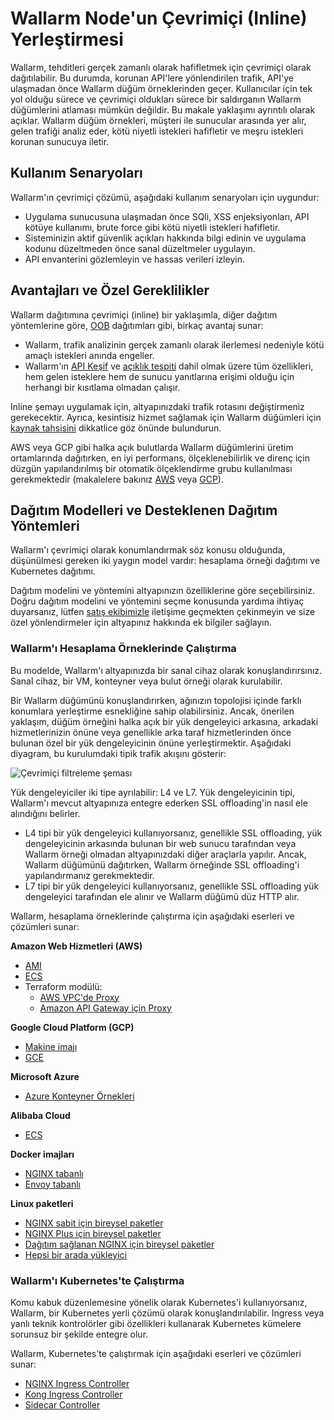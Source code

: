 # Wallarm Node'un Çevrimiçi (Inline) Yerleştirmesi

Wallarm, tehditleri gerçek zamanlı olarak hafifletmek için çevrimiçi olarak dağıtılabilir. Bu durumda, korunan API'lere yönlendirilen trafik, API'ye ulaşmadan önce Wallarm düğüm örneklerinden geçer. Kullanıcılar için tek yol olduğu sürece ve çevrimiçi oldukları sürece bir saldırganın Wallarm düğümlerini atlaması mümkün değildir. Bu makale yaklaşımı ayrıntılı olarak açıklar.
Wallarm düğüm örnekleri, müşteri ile sunucular arasında yer alır, gelen trafiği analiz eder, kötü niyetli istekleri hafifletir ve meşru istekleri korunan sunucuya iletir.

## Kullanım Senaryoları

Wallarm'ın çevrimiçi çözümü, aşağıdaki kullanım senaryoları için uygundur:

* Uygulama sunucusuna ulaşmadan önce SQli, XSS enjeksiyonları, API kötüye kullanımı, brute force gibi kötü niyetli istekleri hafifletir.
* Sisteminizin aktif güvenlik açıkları hakkında bilgi edinin ve uygulama kodunu düzeltmeden önce sanal düzeltmeler uygulayın.
* API envanterini gözlemleyin ve hassas verileri izleyin.

## Avantajları ve Özel Gereklilikler

Wallarm dağıtımına çevrimiçi (inline) bir yaklaşımla, diğer dağıtım yöntemlerine göre, [OOB](../oob/overview.md) dağıtımları gibi, birkaç avantaj sunar:

* Wallarm, trafik analizinin gerçek zamanlı olarak ilerlemesi nedeniyle kötü amaçlı istekleri anında engeller.
* Wallarm'ın [API Keşif](../../api-discovery/overview.md) ve [açıklık tespiti](../../about-wallarm/detecting-vulnerabilities.md) dahil olmak üzere tüm özellikleri, hem gelen isteklere hem de sunucu yanıtlarına erişimi olduğu için herhangi bir kısıtlama olmadan çalışır.

Inline şemayı uygulamak için, altyapınızdaki trafik rotasını değiştirmeniz gerekecektir. Ayrıca, kesintisiz hizmet sağlamak için Wallarm düğümleri için [kaynak tahsisini](../../admin-en/configuration-guides/allocate-resources-for-node.md) dikkatlice göz önünde bulundurun.

AWS veya GCP gibi halka açık bulutlarda Wallarm düğümlerini üretim ortamlarında dağıtırken, en iyi performans, ölçeklenebilirlik ve direnç için düzgün yapılandırılmış bir otomatik ölçeklendirme grubu kullanılması gerekmektedir (makalelere bakınız [AWS](../../admin-en/installation-guides/amazon-cloud/autoscaling-overview.md) veya [GCP](../../admin-en/installation-guides/google-cloud/autoscaling-overview.md)).

## Dağıtım Modelleri ve Desteklenen Dağıtım Yöntemleri

Wallarm'ı çevrimiçi olarak konumlandırmak söz konusu olduğunda, düşünülmesi gereken iki yaygın model vardır: hesaplama örneği dağıtımı ve Kubernetes dağıtımı.

Dağıtım modelini ve yöntemini altyapınızın özelliklerine göre seçebilirsiniz. Doğru dağıtım modelini ve yöntemini seçme konusunda yardıma ihtiyaç duyarsanız, lütfen [satış ekibimizle](mailto:sales@wallarm.com) iletişime geçmekten çekinmeyin ve size özel yönlendirmeler için altyapınız hakkında ek bilgiler sağlayın.

### Wallarm'ı Hesaplama Örneklerinde Çalıştırma

Bu modelde, Wallarm'ı altyapınızda bir sanal cihaz olarak konuşlandırırsınız. Sanal cihaz, bir VM, konteyner veya bulut örneği olarak kurulabilir.

Bir Wallarm düğümünü konuşlandırırken, ağınızın topolojisi içinde farklı konumlara yerleştirme esnekliğine sahip olabilirsiniz. Ancak, önerilen yaklaşım, düğüm örneğini halka açık bir yük dengeleyici arkasına, arkadaki hizmetlerinizin önüne veya genellikle arka taraf hizmetlerinden önce bulunan özel bir yük dengeleyicinin önüne yerleştirmektir. Aşağıdaki diyagram, bu kurulumdaki tipik trafik akışını gösterir:

![Çevrimiçi filtreleme şeması](../../images/waf-installation/inline/wallarm-inline-deployment-scheme.png)

Yük dengeleyiciler iki tipe ayrılabilir: L4 ve L7. Yük dengeleyicinin tipi, Wallarm'ı mevcut altyapınıza entegre ederken SSL offloading'in nasıl ele alındığını belirler.

* L4 tipi bir yük dengeleyici kullanıyorsanız, genellikle SSL offloading, yük dengeleyicinin arkasında bulunan bir web sunucu tarafından veya Wallarm örneği olmadan altyapınızdaki diğer araçlarla yapılır. Ancak, Wallarm düğümünü dağıtırken, Wallarm örneğinde SSL offloading'i yapılandırmanız gerekmektedir.
* L7 tipi bir yük dengeleyici kullanıyorsanız, genellikle SSL offloading yük dengeleyici tarafından ele alınır ve Wallarm düğümü düz HTTP alır.

Wallarm, hesaplama örneklerinde çalıştırma için aşağıdaki eserleri ve çözümleri sunar:

**Amazon Web Hizmetleri (AWS)**

* [AMI](compute-instances/aws/aws-ami.md)
* [ECS](compute-instances/aws/aws-ecs.md)
* Terraform modülü:
    * [AWS VPC'de Proxy](compute-instances/aws/terraform-module-for-aws-vpc.md)
    * [Amazon API Gateway için Proxy](compute-instances/aws/terraform-module-for-aws-api-gateway.md)

**Google Cloud Platform (GCP)**

* [Makine imajı](compute-instances/gcp/machine-image.md)
* [GCE](compute-instances/gcp/gce.md)

**Microsoft Azure**

* [Azure Konteyner Örnekleri](compute-instances/azure/docker-image.md)

**Alibaba Cloud**

* [ECS](compute-instances/alibaba/docker-image.md)

**Docker imajları**

* [NGINX tabanlı](compute-instances/docker/nginx-based.md)
* [Envoy tabanlı](compute-instances/docker/envoy-based.md)

**Linux paketleri**

* [NGINX sabit için bireysel paketler](compute-instances/linux/individual-packages-nginx-stable.md)
* [NGINX Plus için bireysel paketler](compute-instances/linux/individual-packages-nginx-plus.md)
* [Dağıtım sağlanan NGINX için bireysel paketler](compute-instances/linux/individual-packages-nginx-distro.md)
* [Hepsi bir arada yükleyici](compute-instances/linux/all-in-one.md)

### Wallarm'ı Kubernetes'te Çalıştırma

Komu kabuk düzenlemesine yönelik olarak Kubernetes'i kullanıyorsanız, Wallarm, bir Kubernetes yerli çözümü olarak konuşlandırılabilir. Ingress veya yanlı teknik kontrolörler gibi özellikleri kullanarak Kubernetes kümelere sorunsuz bir şekilde entegre olur.

Wallarm, Kubernetes'te çalıştırmak için aşağıdaki eserleri ve çözümleri sunar:

* [NGINX Ingress Controller](../../admin-en/installation-kubernetes-en.md)
* [Kong Ingress Controller](../kubernetes/kong-ingress-controller/deployment.md)
* [Sidecar Controller](../kubernetes/sidecar-proxy/deployment.md)
